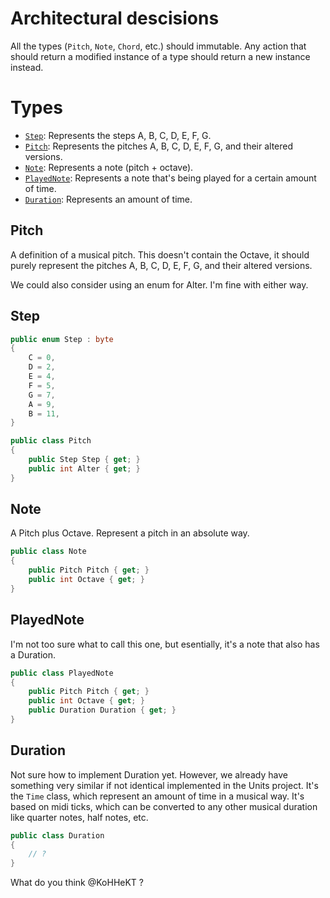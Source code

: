# Architectural descisions

All the types (`Pitch`, `Note`, `Chord`, etc.) should immutable. Any action that should return a modified instance of a type should return a new instance instead.

# Types

- [`Step`](#Step): Represents the steps A, B, C, D, E, F, G.
- [`Pitch`](#Pitch): Represents the pitches A, B, C, D, E, F, G, and their altered versions.
- [`Note`](#Note): Represents a note (pitch + octave).
- [`PlayedNote`](#PlayedNote): Represents a note that's being played for a certain amount of time.
- [`Duration`](#Duration): Represents an amount of time.

## Pitch

A definition of a musical pitch. This doesn't contain the Octave, it should purely represent the pitches A, B, C, D, E, F, G, and their altered versions.

We could also consider using an enum for Alter. I'm fine with either way.

## Step

```csharp
public enum Step : byte
{
    C = 0,
    D = 2,
    E = 4,
    F = 5,
    G = 7,
    A = 9,
    B = 11,
}
```

```csharp
public class Pitch
{
    public Step Step { get; }
    public int Alter { get; }
}
```

## Note

A Pitch plus Octave. Represent a pitch in an absolute way.

```csharp
public class Note
{
    public Pitch Pitch { get; }
    public int Octave { get; }
}
```

## PlayedNote

I'm not too sure what to call this one, but esentially, it's a note that also has a Duration.

```csharp
public class PlayedNote
{
    public Pitch Pitch { get; }
    public int Octave { get; }
    public Duration Duration { get; }
}
```

## Duration

Not sure how to implement Duration yet. However, we already have something very similar if not identical implemented in the Units project. It's the `Time` class, which represent an amount of time in a musical way. It's based on midi ticks, which can be converted to any other musical duration like quarter notes, half notes, etc.

```csharp
public class Duration
{
    // ?
}
```

What do you think @KoHHeKT ?
